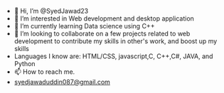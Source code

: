 - 👋 Hi, I’m @SyedJawad23
- 👀 I’m interested in Web development and desktop application
- 🌱 I’m currently learning Data science using C++
- 💞️ I’m looking to collaborate on a few projects related to web development to contribute my skills in other's work, and boost up my skills
- Languages I know are: HTML/CSS, javascript,C, C++,C#, JAVA, and Python
- 📫 How to reach me.
- syedjawaduddin087@gmail.com

<!---
SyedJawad23/SyedJawad23 is a ✨ special ✨ repository because its `README.md` (this file) appears on your GitHub profile.
You can click the Preview link to take a look at your changes.
--->

